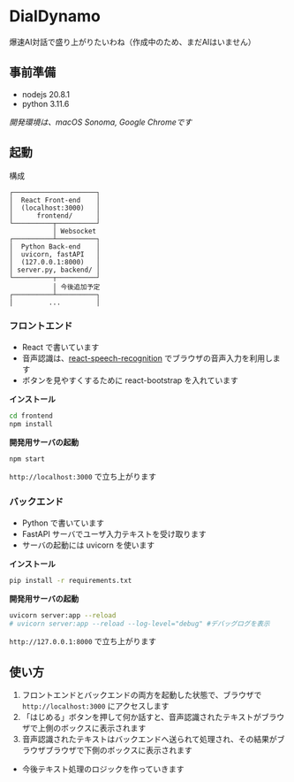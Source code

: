 # DialDynamo
爆速AI対話で盛り上がりたいわね（作成中のため、まだAIはいません）

## 事前準備
- nodejs    20.8.1
- python    3.11.6

*開発環境は、macOS Sonoma, Google Chromeです*

## 起動
構成
```
┌─────────────────────┐
│  React Front-end    │   
│  (localhost:3000)   │
│      frontend/      │
└──────────┬──────────┘
           │ Websocket
┌──────────┴──────────┐
│  Python Back-end    │
│  uvicorn, fastAPI   │
│  (127.0.0.1:8000)   │
│ server.py, backend/ │
└──────────┬──────────┘
           │ 今後追加予定
┌──────────┴──────────┐
│         ...         │
```

### フロントエンド
- React で書いています
- 音声認識は、[react-speech-recognition](https://www.npmjs.com/package/react-speech-recognition) でブラウザの音声入力を利用します
- ボタンを見やすくするために react-bootstrap を入れています

**インストール**
```sh
cd frontend
npm install
```

**開発用サーバの起動**
```sh
npm start
```
`http://localhost:3000` で立ち上がります

### バックエンド
- Python で書いています
- FastAPI サーバでユーザ入力テキストを受け取ります
- サーバの起動には uvicorn を使います

**インストール**
```sh
pip install -r requirements.txt
```

**開発用サーバの起動**
```sh
uvicorn server:app --reload
# uvicorn server:app --reload --log-level="debug" #デバッグログを表示
```
`http://127.0.0.1:8000` で立ち上がります


## 使い方
1. フロントエンドとバックエンドの両方を起動した状態で、ブラウザで `http://localhost:3000` にアクセスします
2. 「はじめる」ボタンを押して何か話すと、音声認識されたテキストがブラウザで上側のボックスに表示されます
3. 音声認識されたテキストはバックエンドへ送られて処理され、その結果がブラウザブラウザで下側のボックスに表示されます

* 今後テキスト処理のロジックを作っていきます
